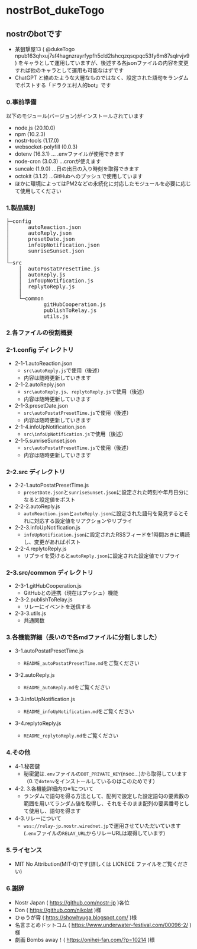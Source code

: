 # nostrBot_dukeTogo
## nostrのbotです
- 某狙撃屋13
 ( @dukeTogo npub163qhxuj7sf4hagnzrayrfypfh5cld2lshcqzqsqpqc53fy6m87sqlrvjv9 )
 をキャラとして運用していますが、後述する各jsonファイルの内容を変更すれば他のキャラとして運用も可能なはずです
- ChatGPT と絡めたような大層なものではなく、設定された語句をランダムでポストする「ドラクエ村人的bot」です

### 0.事前準備
 以下のモジュール(バージョン)がインストールされています
  - node.js (20.10.0)
  - npm (10.2.3)
  - nostr-tools (1.17.0)
  - websocket-polyfill (0.0.3)
  - dotenv (16.3.1) ... .envファイルが使用できます
  - node-cron (3.0.3) ...cronが使えます
  - suncalc (1.9.0) ...日の出日の入り時刻を取得できます
  - octokit (3.1.2) ...GitHubへのプッシュで使用しています
  - ほかに環境によってはPM2などの永続化に対応したモジュールを必要に応じて使用してください
 　

### 1.製品識別
<pre>
├─config
│      autoReaction.json
│      autoReply.json
│      presetDate.json
│      infoUpNotification.json
│      sunriseSunset.json
│
└─src
    │  autoPostatPresetTime.js
    │  autoReply.js
    │  infoUpNotification.js
    │  replytoReply.js
    │
    └─common
            gitHubCooperation.js 
            publishToRelay.js
            utils.js
</pre>

### 2.各ファイルの役割概要

### 2-1.config ディレクトリ
- 2-1-1.autoReaction.json
  - `src\autoReply.js`で使用（後述）
  - 内容は随時更新していきます
- 2-1-2.autoReply.json
  - `src\autoReply.js`、`replytoReply.js`で使用（後述）
  - 内容は随時更新していきます
- 2-1-3.presetDate.json
  - `src\autoPostatPresetTime.js`で使用（後述）
  - 内容は随時更新していきます
- 2-1-4.infoUpNotification.json
  - `src\infoUpNotification.js`で使用（後述）
- 2-1-5.sunriseSunset.json
  - `src\autoPostatPresetTime.js`で使用（後述）
  - 内容は随時更新していきます

### 2-2.src ディレクトリ
- 2-2-1.autoPostatPresetTime.js
  - `presetDate.json`と`sunriseSunset.json`に設定された時刻や年月日分になると設定値をポスト
- 2-2-2.autoReply.js
  - `autoReaction.json`と`autoReply.json`に設定された語句を発見するとそれに対応する設定値をリアクションやリプライ
- 2-2-3.infoUpNotification.js
  - `infoUpNotification.json`に設定されたRSSフィードを1時間おきに購読し、変更があればポスト
- 2-2-4.replytoReply.js
  - リプライを受けると`autoReply.json`に設定された設定値でリプライ

### 2-3.src/common ディレクトリ
- 2-3-1.gitHubCooperation.js
  - GitHubとの連携（現在はプッシュ）機能
- 2-3-2.publishToRelay.js
  - リレーにイベントを送信する
- 2-3-3.utils.js
  - 共通関数


### 3.各機能詳細（長いので各mdファイルに分割しました）

- 3-1.autoPostatPresetTime.js
  - `README_autoPostatPresetTime.md`をご覧ください

- 3-2.autoReply.js
  - `README_autoReply.md`をご覧ください

- 3-3.infoUpNotification.js
  - `README_infoUpNotification.md`をご覧ください

- 3-4.replytoReply.js
  - `README_replytoReply.md`をご覧ください

### 4.その他
- 4-1.秘密鍵
  - 秘密鍵は`.env`ファイルの`BOT_PRIVATE_KEY`(nsec...)から取得しています（0.で`dotenv`をインストールしているのはこのためです）
- 4-2. 3.各機能詳細内の※1について
  - ランダムで語句を得る方法として、配列で設定した設定語句の要素数の範囲を用いてランダム値を取得し、それをそのまま配列の要素番号として使用し、語句を得ます
- 4-3.リレーについて
  - `wss://relay-jp.nostr.wirednet.jp`で運用させていただいています
    (`.env`ファイルの`RELAY_URL`からリレーURLは取得しています)

### 5.ライセンス
- MIT No Attribution(MIT-0)です(詳しくは LICNECE ファイルをご覧ください)

### 6.謝辞
- Nostr Japan ( https://github.com/nostr-jp )各位
- Don ( https://github.com/nikolat )様
- ひゅうが霄 ( https://showhyuga.blogspot.com/ )様
- 名言まとめドットコム ( https://www.underwater-festival.com/00096-2/ )様
- 劇画 Bombs away！( https://onihei-fan.com/?p=10214 )様
